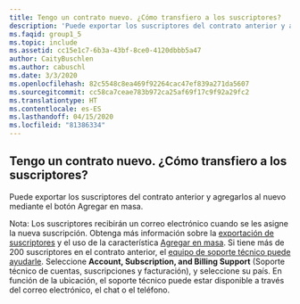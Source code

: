 ```yaml
---
title: Tengo un contrato nuevo. ¿Cómo transfiero a los suscriptores?
description: 'Puede exportar los suscriptores del contrato anterior y agregarlos al nuevo mediante el botón Agregar en masa. Nota: Los...'
ms.faqid: group1_5
ms.topic: include
ms.assetid: cc15e1c7-6b3a-43bf-8ce0-4120dbbb5a47
author: CaityBuschlen
ms.author: cabuschl
ms.date: 3/3/2020
ms.openlocfilehash: 82c5548c8ea469f92264cac47ef839a271da5607
ms.sourcegitcommit: cc58ca7ceae783b972ca25af69f17c9f92a29fc2
ms.translationtype: HT
ms.contentlocale: es-ES
ms.lasthandoff: 04/15/2020
ms.locfileid: "81386334"
---
```

## <a name="i-have-a-new-agreement--how-do-i-move-my-subscribers"></a>Tengo un contrato nuevo.  ¿Cómo transfiero a los suscriptores?

Puede exportar los suscriptores del contrato anterior y agregarlos al nuevo mediante el botón Agregar en masa.

Nota: Los suscriptores recibirán un correo electrónico cuando se les asigne la nueva suscripción. Obtenga más información sobre la [exportación de suscriptores](https://docs.microsoft.com/visualstudio/subscriptions/exporting-subscriptions) y el uso de la característica [Agregar en masa](https://docs.microsoft.com/visualstudio/subscriptions/assign-license#bulk-assignments). Si tiene más de 200 suscriptores en el contrato anterior, el [equipo de soporte técnico puede ayudarle](https://visualstudio.microsoft.com/subscriptions/support/#talktous). Seleccione **Account, Subscription, and Billing Support** (Soporte técnico de cuentas, suscripciones y facturación), y seleccione su país. En función de la ubicación, el soporte técnico puede estar disponible a través del correo electrónico, el chat o el teléfono.

